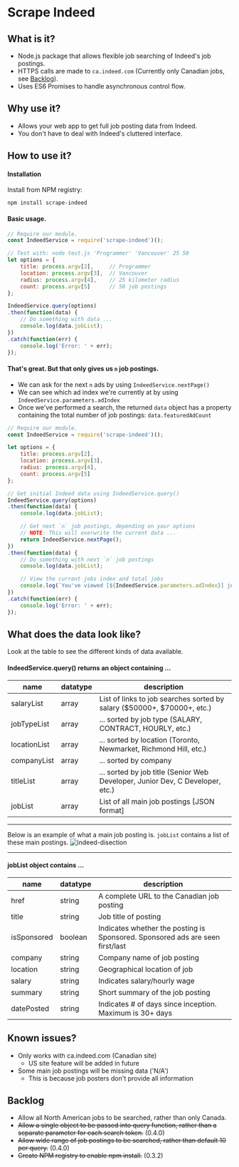 # Scrape Indeed

## What is it?
- Node.js package that allows flexible job searching of Indeed's job postings.
- HTTPS calls are made to `ca.indeed.com` (Currently only Canadian jobs, see [Backlog](#backlog)).
- Uses ES6 Promises to handle asynchronous control flow.

## Why use it?
- Allows your web app to get full job posting data from Indeed.
- You don't have to deal with Indeed's cluttered interface.

## How to use it?

#### Installation
Install from NPM registry:
```
npm install scrape-indeed
```

#### Basic usage.
```javascript
// Require our module.
const IndeedService = require('scrape-indeed')();

// Test with: node test.js 'Programmer' 'Vancouver' 25 50
let options = {
    title: process.argv[2],     // Programmer
    location: process.argv[3],  // Vancouver
    radius: process.argv[4],    // 25 kilometer radius
    count: process.argv[5]      // 50 job postings
};

IndeedService.query(options)
.then(function(data) {
    // Do something with data ...
    console.log(data.jobList);
})
.catch(function(err) {
    console.log('Error: ' + err);
});
```

#### That's great. But that only gives us `n` job postings.
- We can ask for the next `n` ads by using `IndeedService.nextPage()`
- We can see which ad index we're currently at by using `IndeedService.parameters.adIndex`
- Once we've performed a search, the returned `data` object has a property containing the total number of job postings: `data.featuredAdCount`

```javascript
// Require our module.
const IndeedService = require('scrape-indeed')();

let options = {
    title: process.argv[2],
    location: process.argv[3],
    radius: process.argv[4],
    count: process.argv[5]
};

// Get initial Indeed data using IndeedService.query()
IndeedService.query(options)
.then(function(data) {
    console.log(data.jobList);

    // Get next `n` job postings, depending on your options
    // NOTE: This will overwrite the current data ...
    return IndeedService.nextPage();
})
.then(function(data) {
    // Do something with next `n` job postings
    console.log(data.jobList);

    // View the current jobs index and total jobs
    console.log(`You've viewed [${IndeedService.parameters.adIndex}] jobs out of [${data.featuredAdCount}] total jobs.`);
})
.catch(function(err) {
    console.log('Error: ' + err);
});
```

## What does the data look like?
Look at the table to see the different kinds of data available.

#### IndeedService.query() returns an object containing ...
| name | datatype | description |
|------|----------|-------------|
| salaryList | array | List of links to job searches sorted by salary ($50000+, $70000+, etc.) |
| jobTypeList | array | ... sorted by job type (SALARY, CONTRACT, HOURLY, etc.)|
| locationList | array | ... sorted by location (Toronto, Newmarket, Richmond Hill, etc.) |
| companyList | array | ... sorted by company |
| titleList | array | ... sorted by job title (Senior Web Developer, Junior Dev, C Developer, etc.) |
| jobList | array | List of all main job postings [JSON format] |

--------

Below is an example of what a main job posting is. `jobList` contains a list of these main postings.
![indeed-disection](https://cloud.githubusercontent.com/assets/15149835/24163965/8d73e850-0e42-11e7-8b97-501545b128e0.png)

--------

#### jobList object contains ...
| name | datatype | description |
|------|----------|-------------|
| href | string | A complete URL to the Canadian job posting |
| title | string | Job title of posting |
| isSponsored | boolean | Indicates whether the posting is Sponsored. Sponsored ads are seen first/last |
| company | string | Company name of job posting |
| location | string | Geographical location of job |
| salary | string | Indicates salary/hourly wage |
| summary | string | Short summary of the job posting |
| datePosted | string | Indicates # of days since inception. Maximum is 30+ days |

## Known issues?
- Only works with ca.indeed.com (Canadian site)
    - US site feature will be added in future
- Some main job postings will be missing data ('N/A')
    - This is because job posters don't provide all information

## Backlog
- Allow all North American jobs to be searched, rather than only Canada.
- ~~Allow a single object to be passed into query function, rather than a separate parameter for each search token.~~ (0.4.0)
- ~~Allow wide range of job postings to be searched, rather than default 10 per query.~~ (0.4.0)
- ~~Create NPM registry to enable npm install.~~ (0.3.2)
